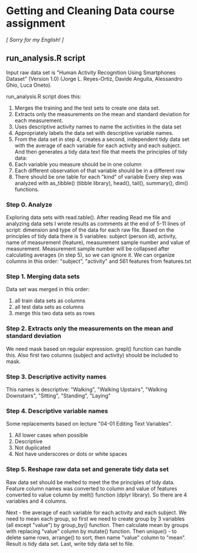 Getting and Cleaning Data course assignment
========================

*[ Sorry for my English! ]*

## run_analysis.R script

Input raw data set is "Human Activity Recognition Using Smartphones Dataset" (Version 1.0) (Jorge L. Reyes-Ortiz, Davide Anguita, Alessandro Ghio, Luca Oneto).

run_analysis.R script does this:
1. Merges the training and the test sets to create one data set.
2. Extracts only the measurements on the mean and standard deviation for each measurement. 
3. Uses descriptive activity names to name the activities in the data set
4. Appropriately labels the data set with descriptive variable names. 
5. From the data set in step 4, creates a second, independent tidy data set with the average of each variable for each activity and each subject.
And then generates a tidy data text file that meets the principles of tidy data:
1. Each variable you measure should be in one column
2. Each different observation of that variable should be in a different row
3. There should be one table for each "kind" of variable
Every step was analyzed with as_tibble() (tibble library), head(), tail(), summary(), dim() functions.

### Step 0. Analyze

Exploring data sets with read.table(). After reading Read me file and analyzing data sets I wrote results as comments at the end of 5-11 lines of script: dimension and type of the data for each raw file. Based on the principles of tidy data there is 5 variables: subject (person id), activity, name of measurement (feature), measurement sample number and value of measurement. Measurement sample number will be collapsed after calculating averages (in step 5), so we can ignore it.
We can organize columns in this order: "subject", "activity" and 561 features from features.txt

### Step 1. Merging data sets

Data set was merged in this order:
1. all train data sets as columns
2. all test data sets as columns
3. merge this two data sets as rows

### Step 2. Extracts only the measurements on the mean and standard deviation

We need mask based on regular expression. grepl() function can handle this.
Also first two columns (subject and activity) should be included to mask.

### Step 3. Descriptive activity names

This names is descriptive: "Walking", "Walking Upstairs", "Walking Downstairs", "Sitting", "Standing", "Laying"

### Step 4. Descriptive variable names

Some replacements based on lecture "04-01 Editing Text Variables".
1. All lower cases when possible
2. Descriptive
3. Not duplicated
4. Not have underscores or dots or white spaces

### Step 5. Reshape raw data set and generate tidy data set

Raw data set should be melted to meet the the principles of tidy data.
Feature column names was converted to column and value of features converted to value column by melt() function (dplyr library). So there are 4 variables and 4 columns. 

Next - the average of each variable for each activity and each subject. We need to mean each group, so first we need to create group by 3 variables (all except "value") by group_by() function. Then calculate mean by groups with replacing "value" column by mutate() function. Then unique() - to delete same rows, arrange() to sort, then name "value" column to "mean". Result is tidy data set.
Last, write tidy data set to file.